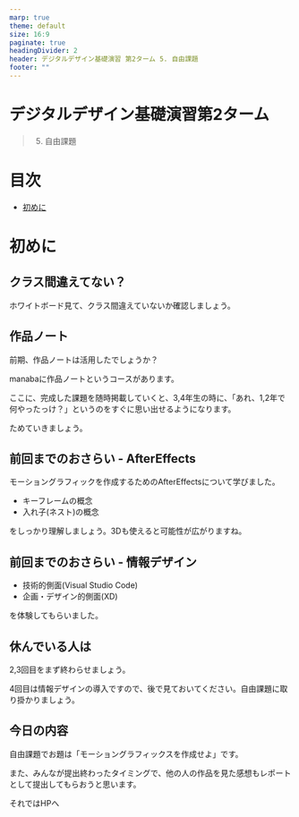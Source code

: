 ```yaml
---
marp: true
theme: default
size: 16:9
paginate: true
headingDivider: 2
header: デジタルデザイン基礎演習 第2ターム 5. 自由課題
footer: ""
---
```


# デジタルデザイン基礎演習第2ターム <!-- omit in toc -->
> 5. 自由課題

# 目次<!-- omit in toc -->

- [初めに](#初めに)

# 初めに

## クラス間違えてない？<!-- omit in toc -->
ホワイトボード見て、クラス間違えていないか確認しましょう。

## 作品ノート<!-- omit in toc --> 
前期、作品ノートは活用したでしょうか？

manabaに作品ノートというコースがあります。

ここに、完成した課題を随時掲載していくと、3,4年生の時に、「あれ、1,2年で何やったっけ？」というのをすぐに思い出せるようになります。

ためていきましょう。

## 前回までのおさらい - AfterEffects<!-- omit in toc -->
モーショングラフィックを作成するためのAfterEffectsについて学びました。
- キーフレームの概念
- 入れ子(ネスト)の概念

をしっかり理解しましょう。3Dも使えると可能性が広がりますね。

## 前回までのおさらい - 情報デザイン<!-- omit in toc -->
- 技術的側面(Visual Studio Code)
- 企画・デザイン的側面(XD)

を体験してもらいました。

## 休んでいる人は<!-- omit in toc -->
2,3回目をまず終わらせましょう。

4回目は情報デザインの導入ですので、後で見ておいてください。自由課題に取り掛かりましょう。

## 今日の内容<!-- omit in toc -->
自由課題でお題は「モーショングラフィックスを作成せよ」です。

また、みんなが提出終わったタイミングで、他の人の作品を見た感想もレポートとして提出してもらおうと思います。

それではHPへ



